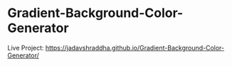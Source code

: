 # Gradient-Background-Color-Generator
Live Project: https://jadavshraddha.github.io/Gradient-Background-Color-Generator/
